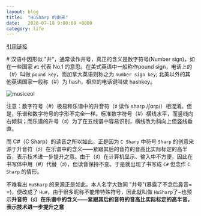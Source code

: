 ```yaml
---
layout: blog
title:  "HuSharp 的由来"
date:   2020-07-18 9:00:00 +0800
category: life
---
```


[引用链接](https://www.douban.com/note/210460736/)

\# 汉语中因形似 "井"，通常读作井号，真正的含义是数字符号(Number  sign)，如在一些国家 `#1` 代表 No.1 的意思。在美式英语中一般称作pound sign，电话上的（#）叫做 `pound key`，而加拿大英语则称之为 `number sign key`; 北美以外的其他英语国家一般称（#）为 hash，相应的电话键叫做 hashkey。

![musiceol](http://www.musiceol.com/news/html/2016-2/images/20162151237399513.png)

注意：数字符号（#）极易和乐谱中的升音符（♯ 读作 sharp /ʃɑrp/）相混淆。但是，乐谱和数字符号的字形不完全一样。标准数字符号（#）横线水平，而竖线向右倾斜；而乐谱的升号（♯）为了在五线谱中容易识别，横线改为斜向上但竖线垂直。

而 C#（C Sharp）的读音之所以如此，正是因为 `C Sharp` 中符号 `Sharp` 的创意来源于升音符（♯）在乐谱中的含义——紧跟其后的音符的音高比实际标定的高半音，表示技术进一步提升之意。由于（♯）在计算机显示、输入中不方便，因此在书写体中用（#）代替（♯），但读音保持不变。于是就出现了书写成 `C#` 但念作 `C Sharp` 的情形。

不难看出 `HuSharp` 的来源正是如此。本人名字大致同 "井号"(暴露了不念后鼻音= =)，便改成了 `Hu#`，由于很多昵称不能带特殊符号，因此就叫做 `HuSharp`了~也预示**升音符（♯）在乐谱中的含义——紧跟其后的音符的音高比实际标定的高半音，表示技术进一步提升之意**
